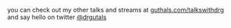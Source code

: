 you can check out my other talks and streams at [guthals.com/talkswithdrg](https://gutals.com/talkwithdrg) and say hello on twitter [@drgutals](https://twitter.com/drgutals)


